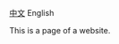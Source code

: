 [中文](https://github.com/maqirangithob/2b2t.github.io/README.md)  English

This is a page of a website.
